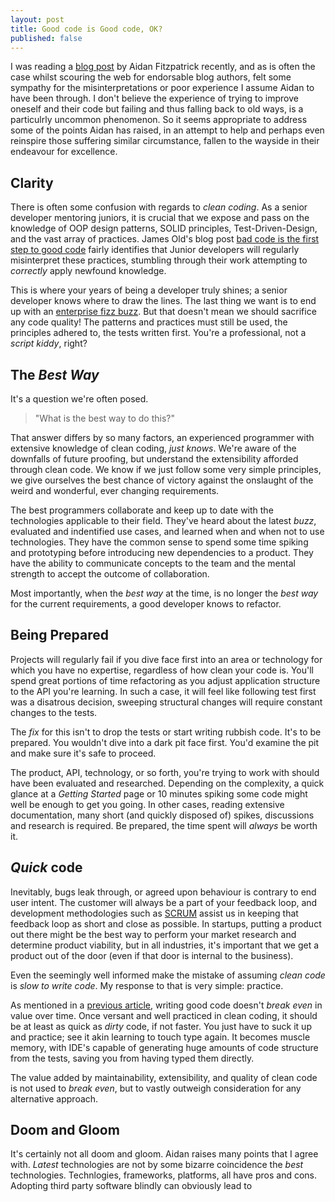```yaml
---
layout: post
title: Good code is Good code, OK?
published: false
---
```


I was reading a [blog post](http://www.reincubate.com/blog/2014/feb/6/good-code-bad-ok/) by Aidan Fitzpatrick recently, and as is often the case whilst scouring the web for endorsable blog authors, felt some sympathy for the misinterpretations or poor experience I assume Aidan to have been through. I don't believe the experience of trying to improve oneself and their code but failing and thus falling back to old ways, is a particulrly uncommon phenomenon. So it seems appropriate to address some of the points Aidan has raised, in an attempt to help and perhaps even reinspire those suffering similar circumstance, fallen to the wayside in their endeavour for excellence.

## Clarity

There is often some confusion with regards to _clean coding_. As a senior developer mentoring juniors, it is crucial that we expose and pass on the knowledge of OOP design patterns, SOLID principles, Test-Driven-Design, and the vast array of practices. James Old's blog post [bad code is the first step to good code] fairly identifies that Junior developers will regularly misinterpret these practices, stumbling through their work attempting to _correctly_ apply newfound knowledge. 

This is where your years of being a developer truly shines; a senior developer knows where to draw the lines. The last thing we want is to end up with an [enterprise fizz buzz]. But that doesn't mean we should sacrifice any code quality! The patterns and practices must still be used, the principles adhered to, the tests written first. You're a professional, not a _script kiddy_, right?

## The _Best Way_

It's a question we're often posed. 

> "What is the best way to do this?"

That answer differs by so many factors, an experienced programmer with extensive knowledge of clean coding, _just knows_. We're aware of the downfalls of future proofing, but understand the extensibility afforded through clean code. We know if we just follow some very simple principles, we give ourselves the best chance of victory against the onslaught of the weird and wonderful, ever changing requirements.

The best programmers collaborate and keep up to date with the technologies applicable to their field. They've heard about the latest _buzz_, evaluated and indentified use cases, and learned when and when not to use technologies. They have the common sense to spend some time spiking and prototyping before introducing new dependencies to a product. They have the ability to communicate concepts to the team and the mental strength to accept the outcome of collaboration.

Most importantly, when the _best way_ at the time, is no longer the _best way_ for the current requirements, a good developer knows to refactor.

## Being Prepared

Projects will regularly fail if you dive face first into an area or technology for which you have no expertise, regardless of how clean your code is. You'll spend great portions of time refactoring as you adjust application structure to the API you're learning. In such a case, it will feel like following test first was a disatrous decision, sweeping structural changes will require constant changes to the tests.

The _fix_ for this isn't to drop the tests or start writing rubbish code. It's to be prepared. You wouldn't dive into a dark pit face first. You'd examine the pit and make sure it's safe to proceed.

The product, API, technology, or so forth, you're trying to work with should have been evaluated and researched. Depending on the complexity, a quick glance at a _Getting Started_ page or 10 minutes spiking some code might well be enough to get you going. In other cases, reading extensive documentation, many short (and quickly disposed of) spikes, discussions and research is required. Be prepared, the time spent will *always* be worth it.

## _Quick_ code

Inevitably, bugs leak through, or agreed upon behaviour is contrary to end user intent. The customer will always be a part of your feedback loop, and development methodologies such as [SCRUM] assist us in keeping that feedback loop as short and close as possible. In startups, putting a product out there might be the best way to perform your market research and determine product viability, but in all industries, it's important that we get a product out of the door (even if that door is internal to the business).

Even the seemingly well informed make the mistake of assuming _clean code_ is _slow to write code_. My response to that is very simple: practice.

As mentioned in a [previous article], writing good code doesn't _break even_ in value over time. Once versant and well practiced in clean coding, it should be at least as quick as _dirty_ code, if not faster. You just have to suck it up and practice; see it akin learning to touch type again. It becomes muscle memory, with IDE's capable of generating huge amounts of code structure from the tests, saving you from having typed them directly.

The value added by maintainability, extensibility, and quality of clean code is not used to _break even_, but to vastly outweigh consideration for any alternative approach.

## Doom and Gloom

It's certainly not all doom and gloom. Aidan raises many points that I agree with. _Latest_ technologies are not by some bizarre coincidence the _best_ technologies. Technlogies, frameworks, platforms, all have pros and cons. Adopting third party software blindly can obviously lead to 

  [enterprise fizz buzz]: https://github.com/EnterpriseQualityCoding/FizzBuzzEnterpriseEdition
  [Uncle Bob]: http://
  [principles, patterns and practices]: http://www.amazon.co.uk/Principles-Patterns-Practices-Robert-Martin/dp/0131857258/ref=sr_1_1?ie=UTF8&qid=1434073114&sr=8-1&keywords=robert+c+martin+patterns+practices
  [24 OOP design patterns]: http://www.oodesign.com/
  [SOLID principles]: http://en.wikipedia.org/wiki/SOLID_(object-oriented_design)
  [bad code is the first step to good code]: https://medium.com/lets-make-things/bad-code-is-the-first-step-towards-good-code-dd9798e25874
  [SCRUM]: http://en.wikipedia.org/wiki/Scrum_(software_development)
  [previous article]: http://blog.devbot.net/industry/
